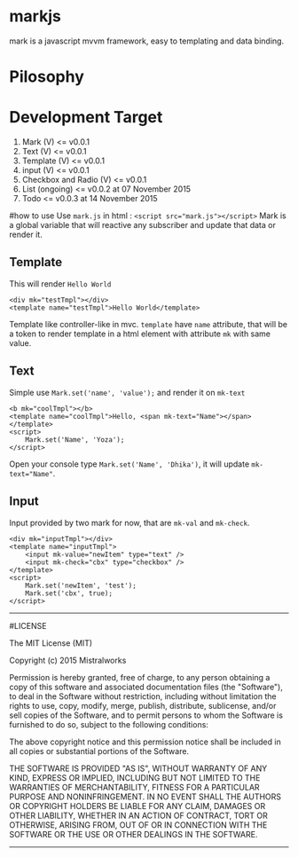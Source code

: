 # markjs
mark is a javascript mvvm framework, easy to templating and data binding.

# Pilosophy

# Development Target
1. Mark (V) <= v0.0.1
2. Text (V) <= v0.0.1
3. Template (V) <= v0.0.1
4. input (V) <= v0.0.1
5. Checkbox and Radio (V) <= v0.0.1
6. List (ongoing) <= v0.0.2 at 07 November 2015
7. Todo <= v0.0.3 at 14 November 2015

#how to use
Use `mark.js` in html :
`<script src="mark.js"></script>`
Mark is a global variable that will reactive any subscriber and update that data or render it.

## Template
This will render `Hello World`
```
<div mk="testTmpl"></div>
<template name="testTmpl">Hello World</template>
```
Template like controller-like in mvc. `template` have `name` attribute, that will be a token to render template in a html element with attribute `mk` with same value.

## Text
Simple use `Mark.set('name', 'value');` and render it on `mk-text`
```
<b mk="coolTmpl"></b>
<template name="coolTmpl">Hello, <span mk-text="Name"></span></template>
<script>
    Mark.set('Name', 'Yoza');
</script>
```
Open your console type `Mark.set('Name', 'Dhika')`, it will update `mk-text="Name"`.

## Input
Input provided by two mark for now, that are `mk-val` and `mk-check`.
```
<div mk="inputTmpl"></div>
<template name="inputTmpl">
    <input mk-value="newItem" type="text" />
    <input mk-check="cbx" type="checkbox" />
</template>
<script>
    Mark.set('newItem', 'test');
    Mark.set('cbx', true);
</script>
```
----
#LICENSE

The MIT License (MIT)

Copyright (c) 2015 Mistralworks

Permission is hereby granted, free of charge, to any person obtaining a copy
of this software and associated documentation files (the "Software"), to deal
in the Software without restriction, including without limitation the rights
to use, copy, modify, merge, publish, distribute, sublicense, and/or sell
copies of the Software, and to permit persons to whom the Software is
furnished to do so, subject to the following conditions:

The above copyright notice and this permission notice shall be included in all
copies or substantial portions of the Software.

THE SOFTWARE IS PROVIDED "AS IS", WITHOUT WARRANTY OF ANY KIND, EXPRESS OR
IMPLIED, INCLUDING BUT NOT LIMITED TO THE WARRANTIES OF MERCHANTABILITY,
FITNESS FOR A PARTICULAR PURPOSE AND NONINFRINGEMENT. IN NO EVENT SHALL THE
AUTHORS OR COPYRIGHT HOLDERS BE LIABLE FOR ANY CLAIM, DAMAGES OR OTHER
LIABILITY, WHETHER IN AN ACTION OF CONTRACT, TORT OR OTHERWISE, ARISING FROM,
OUT OF OR IN CONNECTION WITH THE SOFTWARE OR THE USE OR OTHER DEALINGS IN THE
SOFTWARE.

---
